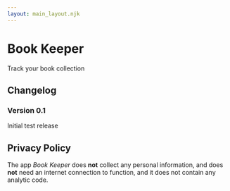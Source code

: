 ```yaml
---
layout: main_layout.njk
---
```


# Book Keeper
Track your book collection


## Changelog
### Version 0.1
Initial test release

## Privacy Policy
The app _Book Keeper_ does **not** collect any personal information, and does **not** need an internet connection to function, and it does not contain any analytic code.